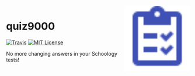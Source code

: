 <img src="src/assets/logo/blue.svg" alt="logo" width="180" height="180" align="right">

# quiz9000

[![Travis](https://img.shields.io/travis/dmitmel/quiz9000.svg?style=flat-square)](https://travis-ci.org/dmitmel/quiz9000)
[![MIT License](https://img.shields.io/github/license/dmitmel/eslint-config-dmitmel.svg?style=flat-square)](https://opensource.org/licenses/MIT)

No more changing answers in your Schoology tests!

